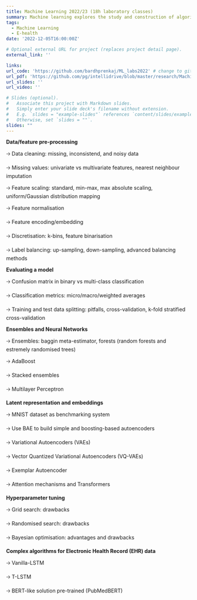 ```yaml
---
title: Machine Learning 2022/23 (18h laboratory classes)
summary: Machine learning explores the study and construction of algorithms that can learn from and make predictions on data. Such algorithms operate by building a model from data in order to make data-driven predictions or decisions, rather than following "strictly static" program instructions. Machine learning algorithms can be applied to virtually any scientific and non-scientific field (health, security and cyber-security, management, finance, automation, robotics, marketing)
tags:
  - Machine Learning
  - E-health
date: '2022-12-05T16:00:00Z'

# Optional external URL for project (replaces project detail page).
external_link: ''

links:
url_code: 'https://github.com/bardhprenkaj/ML_labs2022' # change to github
url_pdf: 'https://github.com/pg/intellidrive/blob/master/research/Machine%20Learning%20-%20Tom%20Mitchell.pdf'
url_slides: ''
url_video: ''

# Slides (optional).
#   Associate this project with Markdown slides.
#   Simply enter your slide deck's filename without extension.
#   E.g. `slides = "example-slides"` references `content/slides/example-slides.md`.
#   Otherwise, set `slides = ""`.
slides: ""
---
```


**Data/feature pre-processing**

🡢 Data cleaning: missing, inconsistend, and noisy data

🡢 Missing values: univariate vs multivariate features, nearest neighbour imputation

🡢 Feature scaling: standard, min-max, max absolute scaling, uniform/Gaussian distribution mapping

🡢 Feature normalisation

🡢 Feature encoding/embedding

🡢 Discretisation: k-bins, feature binarisation

🡢 Label balancing: up-sampling, down-sampling, advanced balancing methods

**Evaluating a model**

🡢 Confusion matrix in binary vs multi-class classification

🡢 Classification metrics: micro/macro/weighted averages

🡢 Training and test data splitting: pitfalls, cross-validation, k-fold stratified cross-validation

**Ensembles and Neural Networks**

🡢 Ensembles: baggin meta-estimator, forests (random forests and estremely randomised trees)

🡢 AdaBoost

🡢 Stacked ensembles

🡢 Multilayer Perceptron

**Latent representation and embeddings**

🡢 MNIST dataset as benchmarking system

🡢 Use BAE to build simple and boosting-based autoencoders

🡢 Variational Autoencoders (VAEs)

🡢 Vector Quantized Variational Autoencoders (VQ-VAEs)

🡢 Exemplar Autoencoder

🡢 Attention mechanisms and Transformers 

**Hyperparameter tuning**

🡢 Grid search: drawbacks

🡢 Randomised search: drawbacks

🡢 Bayesian optimisation: advantages and drawbacks

**Complex algorithms for Electronic Health Record (EHR) data**

🡢 Vanilla-LSTM

🡢 T-LSTM

🡢 BERT-like solution pre-trained (PubMedBERT)
